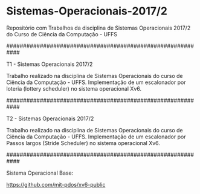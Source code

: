 # Sistemas-Operacionais-2017/2
Repositório com Trabalhos da disciplina de Sistemas Operacionais 2017/2 do Curso de Ciência da Computação - UFFS

############################################################

T1 - Sistemas Operacionais 2017/2

Trabalho realizado na disciplina de Sistemas Operacionais do curso de Ciência da Computação - UFFS.
Implementação de um escalonador por loteria (lottery scheduler) no sistema operacional Xv6.

############################################################

T2 - Sistemas Operacionais 2017/2

Trabalho realizado na disciplina de Sistemas Operacionais do curso de Ciência da Computação - UFFS.
Implementação de um escalonador por Passos largos (Stride Scheduler) no sistema operacional Xv6.

############################################################

Sistema Operacional Base:

https://github.com/mit-pdos/xv6-public
